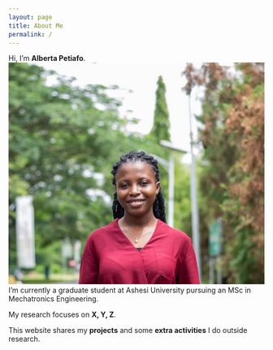 ```yaml
---
layout: page
title: About Me
permalink: /
---
```



Hi, I’m **Alberta Petiafo**.  
![Profile Picture](/assets/Profilepicture.jpeg)
I’m currently a graduate student at Ashesi University pursuing an MSc in Mechatronics Engineering.  

My research focuses on **X, Y, Z**.  

This website shares my **projects** and some **extra activities** I do outside research.



